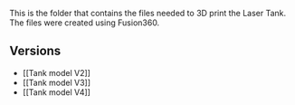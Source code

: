 This is the folder that contains the files needed to 3D print the Laser Tank. The files were created using Fusion360.

## Versions

- [[Tank model V2]]
- [[Tank model V3]]
- [[Tank model V4]]